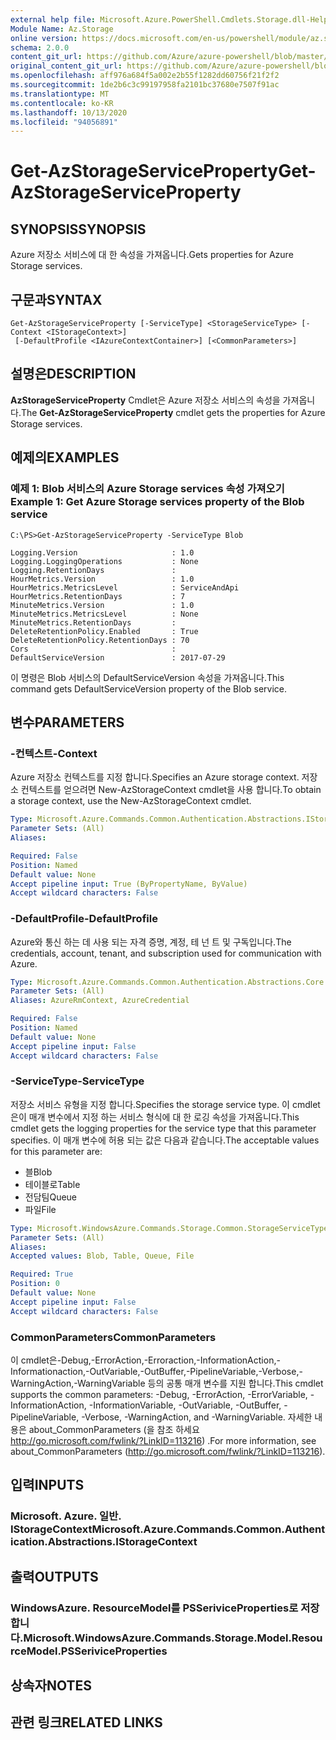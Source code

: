 ```yaml
---
external help file: Microsoft.Azure.PowerShell.Cmdlets.Storage.dll-Help.xml
Module Name: Az.Storage
online version: https://docs.microsoft.com/en-us/powershell/module/az.storage/get-azstorageserviceproperty
schema: 2.0.0
content_git_url: https://github.com/Azure/azure-powershell/blob/master/src/Storage/Storage.Management/help/Get-AzStorageServiceProperty.md
original_content_git_url: https://github.com/Azure/azure-powershell/blob/master/src/Storage/Storage.Management/help/Get-AzStorageServiceProperty.md
ms.openlocfilehash: aff976a684f5a002e2b55f1282dd60756f21f2f2
ms.sourcegitcommit: 1de2b6c3c99197958fa2101bc37680e7507f91ac
ms.translationtype: MT
ms.contentlocale: ko-KR
ms.lasthandoff: 10/13/2020
ms.locfileid: "94056891"
---
```

# <span data-ttu-id="4406f-101">Get-AzStorageServiceProperty</span><span class="sxs-lookup"><span data-stu-id="4406f-101">Get-AzStorageServiceProperty</span></span>

## <span data-ttu-id="4406f-102">SYNOPSIS</span><span class="sxs-lookup"><span data-stu-id="4406f-102">SYNOPSIS</span></span>
<span data-ttu-id="4406f-103">Azure 저장소 서비스에 대 한 속성을 가져옵니다.</span><span class="sxs-lookup"><span data-stu-id="4406f-103">Gets properties for Azure Storage services.</span></span>

## <span data-ttu-id="4406f-104">구문과</span><span class="sxs-lookup"><span data-stu-id="4406f-104">SYNTAX</span></span>

```
Get-AzStorageServiceProperty [-ServiceType] <StorageServiceType> [-Context <IStorageContext>]
 [-DefaultProfile <IAzureContextContainer>] [<CommonParameters>]
```

## <span data-ttu-id="4406f-105">설명은</span><span class="sxs-lookup"><span data-stu-id="4406f-105">DESCRIPTION</span></span>
<span data-ttu-id="4406f-106">**AzStorageServiceProperty** Cmdlet은 Azure 저장소 서비스의 속성을 가져옵니다.</span><span class="sxs-lookup"><span data-stu-id="4406f-106">The **Get-AzStorageServiceProperty** cmdlet gets the properties for Azure Storage services.</span></span>

## <span data-ttu-id="4406f-107">예제의</span><span class="sxs-lookup"><span data-stu-id="4406f-107">EXAMPLES</span></span>

### <span data-ttu-id="4406f-108">예제 1: Blob 서비스의 Azure Storage services 속성 가져오기</span><span class="sxs-lookup"><span data-stu-id="4406f-108">Example 1: Get  Azure Storage services property of the Blob service</span></span>
```
C:\PS>Get-AzStorageServiceProperty -ServiceType Blob

Logging.Version                     : 1.0
Logging.LoggingOperations           : None
Logging.RetentionDays               : 
HourMetrics.Version                 : 1.0
HourMetrics.MetricsLevel            : ServiceAndApi
HourMetrics.RetentionDays           : 7
MinuteMetrics.Version               : 1.0
MinuteMetrics.MetricsLevel          : None
MinuteMetrics.RetentionDays         : 
DeleteRetentionPolicy.Enabled       : True
DeleteRetentionPolicy.RetentionDays : 70
Cors                                : 
DefaultServiceVersion               : 2017-07-29
```

<span data-ttu-id="4406f-109">이 명령은 Blob 서비스의 DefaultServiceVersion 속성을 가져옵니다.</span><span class="sxs-lookup"><span data-stu-id="4406f-109">This command gets DefaultServiceVersion property of the Blob service.</span></span>

## <span data-ttu-id="4406f-110">변수</span><span class="sxs-lookup"><span data-stu-id="4406f-110">PARAMETERS</span></span>

### <span data-ttu-id="4406f-111">-컨텍스트</span><span class="sxs-lookup"><span data-stu-id="4406f-111">-Context</span></span>
<span data-ttu-id="4406f-112">Azure 저장소 컨텍스트를 지정 합니다.</span><span class="sxs-lookup"><span data-stu-id="4406f-112">Specifies an Azure storage context.</span></span>
<span data-ttu-id="4406f-113">저장소 컨텍스트를 얻으려면 New-AzStorageContext cmdlet을 사용 합니다.</span><span class="sxs-lookup"><span data-stu-id="4406f-113">To obtain a storage context, use the New-AzStorageContext cmdlet.</span></span>

```yaml
Type: Microsoft.Azure.Commands.Common.Authentication.Abstractions.IStorageContext
Parameter Sets: (All)
Aliases:

Required: False
Position: Named
Default value: None
Accept pipeline input: True (ByPropertyName, ByValue)
Accept wildcard characters: False
```

### <span data-ttu-id="4406f-114">-DefaultProfile</span><span class="sxs-lookup"><span data-stu-id="4406f-114">-DefaultProfile</span></span>
<span data-ttu-id="4406f-115">Azure와 통신 하는 데 사용 되는 자격 증명, 계정, 테 넌 트 및 구독입니다.</span><span class="sxs-lookup"><span data-stu-id="4406f-115">The credentials, account, tenant, and subscription used for communication with Azure.</span></span>

```yaml
Type: Microsoft.Azure.Commands.Common.Authentication.Abstractions.Core.IAzureContextContainer
Parameter Sets: (All)
Aliases: AzureRmContext, AzureCredential

Required: False
Position: Named
Default value: None
Accept pipeline input: False
Accept wildcard characters: False
```

### <span data-ttu-id="4406f-116">-ServiceType</span><span class="sxs-lookup"><span data-stu-id="4406f-116">-ServiceType</span></span>
<span data-ttu-id="4406f-117">저장소 서비스 유형을 지정 합니다.</span><span class="sxs-lookup"><span data-stu-id="4406f-117">Specifies the storage service type.</span></span>
<span data-ttu-id="4406f-118">이 cmdlet은이 매개 변수에서 지정 하는 서비스 형식에 대 한 로깅 속성을 가져옵니다.</span><span class="sxs-lookup"><span data-stu-id="4406f-118">This cmdlet gets the logging properties for the service type that this parameter specifies.</span></span>
<span data-ttu-id="4406f-119">이 매개 변수에 허용 되는 값은 다음과 같습니다.</span><span class="sxs-lookup"><span data-stu-id="4406f-119">The acceptable values for this parameter are:</span></span>
- <span data-ttu-id="4406f-120">블</span><span class="sxs-lookup"><span data-stu-id="4406f-120">Blob</span></span> 
- <span data-ttu-id="4406f-121">테이블로</span><span class="sxs-lookup"><span data-stu-id="4406f-121">Table</span></span>
- <span data-ttu-id="4406f-122">전담팀</span><span class="sxs-lookup"><span data-stu-id="4406f-122">Queue</span></span>
- <span data-ttu-id="4406f-123">파일</span><span class="sxs-lookup"><span data-stu-id="4406f-123">File</span></span>

```yaml
Type: Microsoft.WindowsAzure.Commands.Storage.Common.StorageServiceType
Parameter Sets: (All)
Aliases:
Accepted values: Blob, Table, Queue, File

Required: True
Position: 0
Default value: None
Accept pipeline input: False
Accept wildcard characters: False
```

### <span data-ttu-id="4406f-124">CommonParameters</span><span class="sxs-lookup"><span data-stu-id="4406f-124">CommonParameters</span></span>
<span data-ttu-id="4406f-125">이 cmdlet은-Debug,-ErrorAction,-Erroraction,-InformationAction,-Informationaction,-OutVariable,-OutBuffer,-PipelineVariable,-Verbose,-WarningAction,-WarningVariable 등의 공통 매개 변수를 지원 합니다.</span><span class="sxs-lookup"><span data-stu-id="4406f-125">This cmdlet supports the common parameters: -Debug, -ErrorAction, -ErrorVariable, -InformationAction, -InformationVariable, -OutVariable, -OutBuffer, -PipelineVariable, -Verbose, -WarningAction, and -WarningVariable.</span></span> <span data-ttu-id="4406f-126">자세한 내용은 about_CommonParameters (을 참조 하세요 http://go.microsoft.com/fwlink/?LinkID=113216) .</span><span class="sxs-lookup"><span data-stu-id="4406f-126">For more information, see about_CommonParameters (http://go.microsoft.com/fwlink/?LinkID=113216).</span></span>

## <span data-ttu-id="4406f-127">입력</span><span class="sxs-lookup"><span data-stu-id="4406f-127">INPUTS</span></span>

### <span data-ttu-id="4406f-128">Microsoft. Azure. 일반. IStorageContext</span><span class="sxs-lookup"><span data-stu-id="4406f-128">Microsoft.Azure.Commands.Common.Authentication.Abstractions.IStorageContext</span></span>

## <span data-ttu-id="4406f-129">출력</span><span class="sxs-lookup"><span data-stu-id="4406f-129">OUTPUTS</span></span>

### <span data-ttu-id="4406f-130">WindowsAzure. ResourceModel를 PSSeriviceProperties로 저장 합니다.</span><span class="sxs-lookup"><span data-stu-id="4406f-130">Microsoft.WindowsAzure.Commands.Storage.Model.ResourceModel.PSSeriviceProperties</span></span>

## <span data-ttu-id="4406f-131">상속자</span><span class="sxs-lookup"><span data-stu-id="4406f-131">NOTES</span></span>

## <span data-ttu-id="4406f-132">관련 링크</span><span class="sxs-lookup"><span data-stu-id="4406f-132">RELATED LINKS</span></span>
